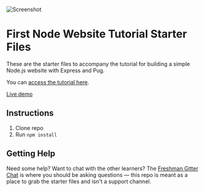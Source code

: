![Screenshot](https://res.cloudinary.com/turnup/image/upload/v1526512881/homepage-cards.png)

# First Node Website Tutorial Starter Files

These are the starter files to accompany the tutorial for building a simple Node.js website with Express and Pug.

You can [access the tutorial here](https://freshman.tech/learn-node).

[Live demo](https://freshman-node.herokuapp.com/)

## Instructions
1. Clone repo
2. Run `npm install`

## Getting Help

Need some help? Want to chat with the other learners? The [Freshman Gitter Chat](https://gitter.im/FreshmanHQ/freshman) is where you should be asking questions — this repo is meant as a place to grab the starter files and isn't a support channel.


